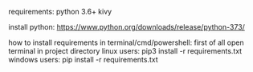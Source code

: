 requirements:
python 3.6+
kivy

install python:
https://www.python.org/downloads/release/python-373/

how to install requirements in terminal/cmd/powershell:
first of all open terminal in project directory
linux users:
	pip3 install -r requirements.txt
windows users:
	pip install -r requirements.txt
